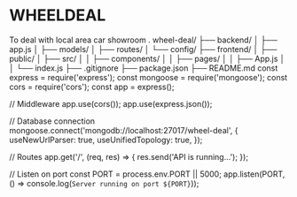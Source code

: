# WHEELDEAL
To deal with local area car showroom .
wheel-deal/
├── backend/
│   ├── app.js
│   ├── models/
│   ├── routes/
│   └── config/
├── frontend/
│   ├── public/
│   ├── src/
│   │   ├── components/
│   │   ├── pages/
│   │   ├── App.js
│   │   └── index.js
├── .gitignore
├── package.json
├── README.md
const express = require('express');
const mongoose = require('mongoose');
const cors = require('cors');
const app = express();

// Middleware
app.use(cors());
app.use(express.json());

// Database connection
mongoose.connect('mongodb://localhost:27017/wheel-deal', {
  useNewUrlParser: true,
  useUnifiedTopology: true,
});

// Routes
app.get('/', (req, res) => {
  res.send('API is running...');
});

// Listen on port
const PORT = process.env.PORT || 5000;
app.listen(PORT, () => console.log(`Server running on port ${PORT}`));

